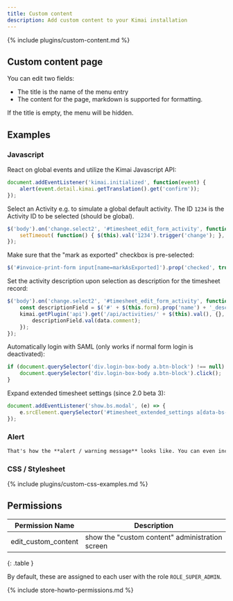 ```yaml
---
title: Custom content
description: Add custom content to your Kimai installation
---
```


{% include plugins/custom-content.md %}  

## Custom content page

You can edit two fields: 
- The title is the name of the menu entry
- The content for the page, markdown is supported for formatting.

If the title is empty, the menu will be hidden.
 
## Examples

### Javascript

React on global events and utilize the Kimai Javascript API:
```javascript
document.addEventListener('kimai.initialized', function(event) {
    alert(event.detail.kimai.getTranslation().get('confirm'));
});
```

Select an Activity e.g. to simulate a global default activity. The ID `1234` is the Activity ID to be selected (should be global).
```javascript
$('body').on('change.select2', '#timesheet_edit_form_activity', function() { 
    setTimeout( function() { $(this).val('1234').trigger('change'); }, 200 ); 
});
```

Make sure that the "mark as exported" checkbox is pre-selected: 
```javascript
$('#invoice-print-form input[name=markAsExported]').prop('checked', true);
```

Set the activity description upon selection as description for the timesheet record:
```javascript
$('body').on('change.select2', '#timesheet_edit_form_activity', function() {
    const descriptionField = $('#' + $(this.form).prop('name') + '_description');
    kimai.getPlugin('api').get('/api/activities/' + $(this).val(), {}, function(data) {
        descriptionField.val(data.comment);
    });
});
```

Automatically login with SAML (only works if normal form login is deactivated):
```javascript
if (document.querySelector('div.login-box-body a.btn-block') !== null) {
    document.querySelector('div.login-box-body a.btn-block').click();
}
```

Expand extended timesheet settings (since 2.0 beta 3):
```javascript
document.addEventListener('show.bs.modal', (e) => { 
    e.srcElement.querySelector('#timesheet_extended_settings a[data-bs-toggle]')?.click(); 
});
```

### Alert

```markdown
That's how the **alert / warning message** looks like. You can even include _markdown_ and [links](/en/custom-content-news) !
```

### CSS / Stylesheet

{% include plugins/custom-css-examples.md %}

## Permissions

| Permission Name      | Description                                     |
|----------------------|-------------------------------------------------|
| edit_custom_content  | show the "custom content" administration screen |
{: .table }

By default, these are assigned to each user with the role `ROLE_SUPER_ADMIN`.

{% include store-howto-permissions.md %}
